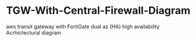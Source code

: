 # TGW-With-Central-Firewall-Diagram
aws transit gateway with FortiGate dual az  (HA) high availability  Acrhictectural diagram
